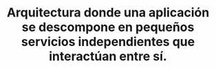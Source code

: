 ---
layout: default
title: Arquitectura donde una aplicación se descompone en pequeños servicios independientes que interactúan entre sí.
has_children: true
parent: Arquitectura de Software
grand_parent: Taxonomía
---